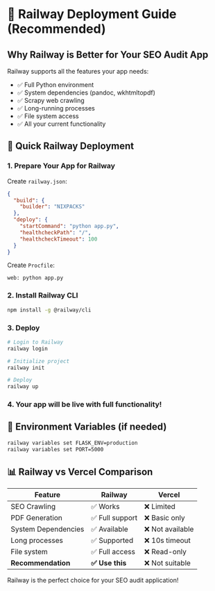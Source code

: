 # 🚀 Railway Deployment Guide (Recommended)

## Why Railway is Better for Your SEO Audit App

Railway supports all the features your app needs:
- ✅ Full Python environment
- ✅ System dependencies (pandoc, wkhtmltopdf)
- ✅ Scrapy web crawling
- ✅ Long-running processes
- ✅ File system access
- ✅ All your current functionality

## 🚀 Quick Railway Deployment

### 1. **Prepare Your App for Railway**

Create `railway.json`:
```json
{
  "build": {
    "builder": "NIXPACKS"
  },
  "deploy": {
    "startCommand": "python app.py",
    "healthcheckPath": "/",
    "healthcheckTimeout": 100
  }
}
```

Create `Procfile`:
```
web: python app.py
```

### 2. **Install Railway CLI**
```bash
npm install -g @railway/cli
```

### 3. **Deploy**
```bash
# Login to Railway
railway login

# Initialize project
railway init

# Deploy
railway up
```

### 4. **Your app will be live with full functionality!**

## 🔧 **Environment Variables (if needed)**
```bash
railway variables set FLASK_ENV=production
railway variables set PORT=5000
```

## 📊 **Railway vs Vercel Comparison**

| Feature | Railway | Vercel |
|---------|---------|--------|
| SEO Crawling | ✅ Works | ❌ Limited |
| PDF Generation | ✅ Full support | ❌ Basic only |
| System Dependencies | ✅ Available | ❌ Not available |
| Long processes | ✅ Supported | ❌ 10s timeout |
| File system | ✅ Full access | ❌ Read-only |
| **Recommendation** | **✅ Use this** | ❌ Not suitable |

Railway is the perfect choice for your SEO audit application!